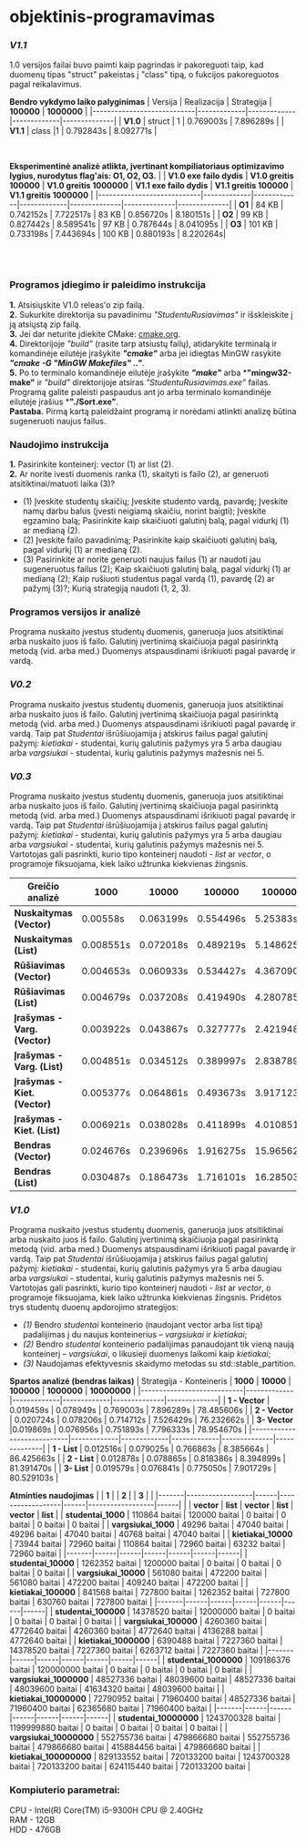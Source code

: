 # objektinis-programavimas

### _V1.1_
1.0 versijos failai buvo paimti kaip pagrindas ir pakoreguoti taip, kad duomenų tipas "struct" pakeistas į "class" tipą, o fukcijos pakoreguotos pagal reikalavimus. 

**Bendro vykdymo laiko palyginimas**
| Versija            | Realizacija  | Strategija  | **100000**  | **1000000**  |
|----------------------------|-------------|-------------|-------------|--------------|
| **V1.0**      | struct  | 1 | 0.769003s  | 7.896289s    |
| **V1.1**      | class   |1  | 0.792843s  | 8.092771s    | 

<br>

**Eksperimentinė analizė atlikta, įvertinant kompiliatoriaus optimizavimo lygius, nurodytus flag'ais: O1, O2, O3.**
|              | **V1.0 exe failo dydis**    | **V1.0 greitis 100000**   | **V1.0 greitis 1000000**  | **V1.1 exe failo dydis**  | **V1.1 greitis 100000** | **V1.1 greitis 1000000** |
|----------------------------|-------------|-------------|-------------|--------------|--------------|--------------|
| **O1**      | 84 KB  | 0.742152s |  7.722517s |  83 KB  |  0.856720s  | 8.180151s |
| **O2**      |  99 KB | 0.827442s  | 8.589541s |  97 KB  | 0.787644s  | 8.041095s |
| **O3**       | 101 KB  |  0.733198s  | 7.443694s  |  100 KB   | 0.880193s | 8.220264s|




<br>
<br>

### Programos įdiegimo ir paleidimo instrukcija
**1.** Atsisiųskite V1.0 releas'o zip failą.
<br> **2.** Sukurkite direktorija su pavadinimu *"StudentuRusiavimas"* ir išskleiskite į ją atsiųstą zip failą.
<br> **3.** Jei dar neturite įdiekite CMake: [cmake.org](https://cmake.org/download/).
<br> **4.** Direktorijoje *"build"* (rasite tarp atsiustų failų), atidarykite terminalą ir komandinėje eilutėje įrašykite ***"cmake"*** arba jei idiegtas MinGW rasykite ***"cmake -G "MinGW Makefiles" .."***.
<br> **5.** Po to terminalo komandinėje eilutėje įrašykite ***"make"*** arba ***"mingw32-make"** ir *"build"* direktorijoje atsiras *"StudentuRusiavimas.exe"* failas. Programą galite paleisti paspaudus ant jo arba terminalo komandinėje eilutėje įrašius ***"./Sort.exe"**.
<br> **Pastaba.** Pirmą kartą paleidžaint programą ir norėdami atlinkti analizę būtina sugeneruoti naujus failus.


### Naudojimo instrukcija
**1.** Pasirinkite konteinerį: vector (1) ar list (2).
<br> **2.** Ar norite ivesti duomenis ranka (1), skaityti is failo (2), ar generuoti atsitiktinai/matuoti laika (3)?
* (1) Įveskite studentų skaičių; Įveskite studento vardą, pavardę; Įveskite namų darbu balus (įvesti neigiamą skaičiu, norint baigti); Įveskite egzamino balą; Pasirinkite kaip skaičiuoti galutinį balą, pagal vidurkį (1) ar medianą (2).
* (2) Įveskite failo pavadinimą; Pasirinkite kaip skaičiuoti galutinį balą, pagal vidurkį (1) ar medianą (2).
* (3) Pasirinkite ar norite generuoti naujus failus (1) ar naudoti jau sugeneruotus failus (2); Kaip skaičiuoti galutinį balą, pagal vidurkį (1) ar medianą (2); Kaip rušiuoti studentus pagal vardą (1), pavardę (2) ar pažymį (3)?; Kurią strategiją naudoti (1, 2, 3).



### Programos versijos ir analizė

Programa nuskaito įvestus studentų duomenis, ganeruoja juos atsitiktinai arba nuskaito juos iš failo. Galutinį įvertinimą skaičiuoja pagal pasirinktą metodą (vid. arba med.) Duomenys atspausdinami išrikiuoti pagal pavardę ir vardą.

### _V0.2_
Programa nuskaito įvestus studentų duomenis, ganeruoja juos atsitiktinai arba nuskaito juos iš failo. Galutinį įvertinimą skaičiuoja pagal pasirinktą metodą (vid. arba med.) Duomenys atspausdinami išrikiuoti pagal pavardę ir vardą. Taip pat *Studentai* išrūšiuojamija į atskirus failus pagal galutinį pažymį: *kietiakai* - studentai, kurių galutinis pažymys yra 5 arba daugiau arba *vargsiukai* - studentai, kurių galutinis pažymys mažesnis nei 5.

### _V0.3_
Programa nuskaito įvestus studentų duomenis, ganeruoja juos atsitiktinai arba nuskaito juos iš failo. Galutinį įvertinimą skaičiuoja pagal pasirinktą metodą (vid. arba med.) Duomenys atspausdinami išrikiuoti pagal pavardę ir vardą. Taip pat *Studentai* išrūšiuojamija į atskirus failus pagal galutinį pažymį: *kietiakai* - studentai, kurių galutinis pažymys yra 5 arba daugiau arba *vargsiukai* - studentai, kurių galutinis pažymys mažesnis nei 5. Vartotojas gali pasrinkti, kurio tipo konteinerį naudoti - *list* ar *vector*, o programoje fiksuojama, kiek laiko užtrunka kiekvienas žingsnis.

| Greičio analizė                  | **1000**    | **10000**   | **100000**  | **1000000**  | **10000000** |
|----------------------------|-------------|-------------|-------------|--------------|--------------|
| **Nuskaitymas (Vector)**      | 0.00558s    | 0.063199s   | 0.554496s   | 5.25383s     | 41.319246s   |
| **Nuskaitymas (List)**      | 0.008551s   | 0.072018s   | 0.489219s   | 5.148625s    | 48.423361s   |
| **Rūšiavimas (Vector)**       | 0.004653s   | 0.060933s   | 0.534427s   | 4.367090s    | 36.101731s   |
| **Rūšiavimas (List)**       | 0.004679s   | 0.037208s   | 0.419490s   | 4.280785s    | 33.125880s   |
| **Įrašymas - Varg. (Vector)** | 0.003922s   | 0.043867s   | 0.327777s   | 2.421948s    | 25.416993s   |
| **Įrašymas - Varg. (List)** | 0.004851s   | 0.034512s   | 0.389997s   | 2.838789s    | 27.325997s   |
| **Įrašymas - Kiet. (Vector)** | 0.005377s   | 0.064861s   | 0.493673s   | 3.917123s    | 36.520960s   |
| **Įrašymas - Kiet. (List)** | 0.006921s   | 0.038028s   | 0.411899s   | 4.010851s    | 42.467769s   |
| **Bendras (Vector)**          | 0.024676s   | 0.239696s   | 1.916275s   | 15.965627s   | 139.364410s  |
| **Bendras (List)**          | 0.030487s   | 0.186473s   | 1.716101s   | 16.285035s   | 151.348629s  |

### _V1.0_
Programa nuskaito įvestus studentų duomenis, ganeruoja juos atsitiktinai arba nuskaito juos iš failo. Galutinį įvertinimą skaičiuoja pagal pasirinktą metodą (vid. arba med.) Duomenys atspausdinami išrikiuoti pagal pavardę ir vardą. Taip pat *Studentai* išrūšiuojamija į atskirus failus pagal galutinį pažymį: *kietiakai* - studentai, kurių galutinis pažymys yra 5 arba daugiau arba *vargsiukai* - studentai, kurių galutinis pažymys mažesnis nei 5. Vartotojas gali pasrinkti, kurio tipo konteinerį naudoti - *list* ar *vector*, o programoje fiksuojama, kiek laiko užtrunka kiekvienas žingsnis. Pridėtos trys studentų duoenų apdorojimo strategijos: 
* *(1)* Bendro *studentai* konteinerio (naudojant vector arba list tipą) padalijimas į du naujus konteinerius – *vargsiukai* ir *kietiakai*;
* *(2)* Bendro *studentai* konteinerio padalijimas panaudojant tik vieną naują konteinerį – *vargsiukai*, o likusieji duomenys laikomi kaip *kietiakai*;
* *(3)* Naudojamas efektyvesnis skaidymo metodas su std::stable_partition.


**Spartos analizė (bendras laikas)**
| Strategija - Konteineris               | **1000**    | **10000**   | **100000**  | **1000000**  | **10000000** |
|----------------------------|-------------|-------------|-------------|--------------|--------------|
| **1 - Vector**      | 0.019459s  | 0.078949s  | 0.769003s  | 7.896289s    | 78.485606s   |
| **2 - Vector**      | 0.020724s   | 0.078206s   | 0.714712s  | 7.526429s    | 76.232662s   |
| **3- Vector**       |0.019869s   | 0.076956s  | 0.751893s  | 7.796333s    | 78.954670s  |
|----------------------------|-------------|-------------|-------------|--------------|--------------|
| **1 - List**      | 0.012516s   | 0.079025s  | 0.766863s   | 8.385664s     | 86.425663s  |
| **2 - List**      | 0.012878s  | 0.078865s   | 0.818386s   | 8.394899s    | 81.391470s   |
| **3- List**       | 0.019579s   |  0.076841s  | 0.775050s   | 7.901729s    | 80.529103s   |




**Atminties naudojimas**
|       |      **1**      |      |      **2**      |      |      **3**      |      |
|-------|------------------|------|------------------|------|------------------|------|
|       | **vector**       | **list** | **vector**       | **list** | **vector**       | **list** |
| **studentai_1000** |   110864 baitai               |  120000 baitai        |        0 baitai           |   0 baitai       |     0 baitai        |     0 baitai           |
| **vargsiukai_1000** |     49296 baitai             |  47040 baitai         |      49296 baitai          |   47040 baitai       |    40768 baitai       |   47040 baitai         |
| **kietiakai_10000** |         73944 baitai         |  72960 baitai         |      110864 baitai         |  72960 baitai        |       63232 baitai       |  72960 baitai    |
|-------|------|------|------|------|------|------|
| **studentai_10000** |   1262352 baitai             |  1200000 baitai       |      0 baitai            |   0 baitai       |     0 baitai       |     0 baitai          |
| **vargsiukai_10000** |     561080 baitai           |  472200 baitai        |     561080 baitai         |  472200 baitai        |       409240 baitai   |   472200 baitai        |
| **kietiakai_100000** |         841568 baitai       |  727800 baitai        |        1262352 baitai      |   727800 baitai        |    630760 baitai      |  727800 baitai      |
|-------|------|------|------|------|------|------|
| **studentai_100000** |   14378520 baitai           |  12000000 baitai      |       0 baitai           |   0 baitai       |     0 baitai        |    0 baitai         |
| **vargsiukai_100000** |     4260360 baitai         |  4772640 baitai       |      4260360 baitai      |   4772640 baitai       |     4136288 baitai        |   4772640 baitai       |
| **kietiakai_1000000** |       6390488 baitai       |  7227360 baitai       |       14378520 baitai    |   7227360 baitai       |      6263712 baitai      |    7227360 baitai        |
|-------|------|------|------|------|------|------|
| **studentai_1000000** |   109186376 baitai         |  120000000 baitai      |          0 baitai         |   0 baitai       |       0 baitai      |   0 baitai          |
| **vargsiukai_1000000** |  48527336 baitai          |  48039600 baitai       |      48527336 baitai      |   48039600 baitai       |      41634320 baitai      |  48039600 baitai      |
| **kietiakai_10000000** |  72790952 baitai          |  71960400 baitai       |      48527336 baitai       |  71960400 baitai        |      62365680 baitai     |  71960400 baitai       |
|-------|------|------|------|------|------|------|
| **studentai_10000000** |   1243700328 baitai       |  1199999880 baitai     |    0 baitai                |   0 baitai       |    0 baitai        |     0 baitai            |
| **vargsiukai_10000000** |  552755736 baitai        |  479866680 baitai      |     552755736 baitai       |   479866680 baitai       |     415884456 baitai   |   479866680 baitai        |
| **kietiakai_100000000** |   829133552 baitai       |  720133200 baitai      |     1243700328 baitai        |  720133200 baitai        |      624115440 baitai       |  720133200 baitai     |



### Kompiuterio parametrai:  
CPU - Intel(R) Core(TM) i5-9300H CPU @ 2.40GHz  
RAM - 12GB  
HDD - 476GB  




